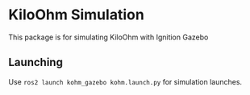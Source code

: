 # KiloOhm Simulation

This package is for simulating KiloOhm with Ignition Gazebo

## Launching

Use `ros2 launch kohm_gazebo kohm.launch.py` for simulation launches.
